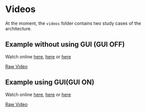 # **Videos**

At the moment, the `videos` folder contains two study cases of the architecture.

## Example without using GUI (GUI OFF)
Watch online [here](https://streamable.com/rug2mr), [here](https://www.youtube.com/watch?v=RtbXO_Z4X90) or [here](https://vimeo.com/910157755?share=copy)

[Raw Video](videos/GUI_OFF.mp4)

## Example using GUI(GUI ON)
Watch online [here](https://streamable.com/3rct7p), [here](https://www.youtube.com/watch?v=NCVbM-7CTlo) or [here](https://vimeo.com/910157787?share=copy)

[Raw Video](videos/GUI_ON.mp4)